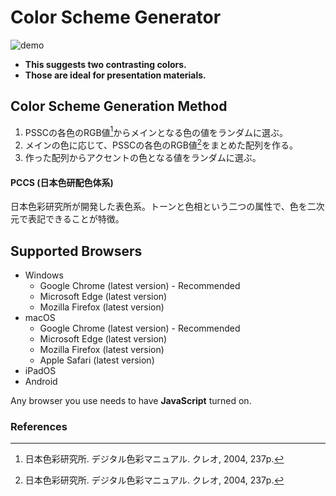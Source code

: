 # Color Scheme Generator

![demo](https://user-images.githubusercontent.com/124262891/218033714-78d532d8-80c4-4749-b91f-d7bec766f955.gif)

* __This suggests two contrasting colors.__
* __Those are ideal for presentation materials.__





## Color Scheme Generation Method

1. PSSCの各色のRGB値[^1]からメインとなる色の値をランダムに選ぶ。
2. メインの色に応じて、PSSCの各色のRGB値[^1]をまとめた配列を作る。
3. 作った配列からアクセントの色となる値をランダムに選ぶ。

#### PCCS (日本色研配色体系)

日本色彩研究所が開発した表色系。トーンと色相という二つの属性で、色を二次元で表記できることが特徴。

## Supported Browsers

* Windows
    * Google Chrome (latest version) - Recommended
    * Microsoft Edge (latest version)
    * Mozilla Firefox (latest version)
* macOS
    * Google Chrome (latest version) - Recommended
    * Microsoft Edge (latest version)
    * Mozilla Firefox (latest version)
    * Apple Safari (latest version)
* iPadOS
* Android

Any browser you use needs to have __JavaScript__ turned on.


### References

[^1]: 日本色彩研究所. デジタル色彩マニュアル. クレオ, 2004, 237p.
